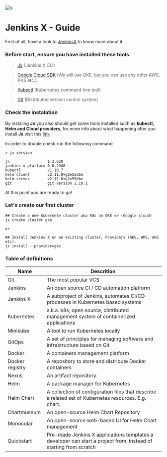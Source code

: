 ![s](https://static.imasters.com.br/wp-content/uploads/2018/07/25101608/Jenkins-X-uma-nova-soluc%CC%A7a%CC%83o-de-CICD-para-Kubernetes-%E2%80%93-Parte-02.jpg)

# Jenkins X - Guide

First of all, have a look to [JenkinsX](https://jenkins-x.io) to know more about it.


### Before start, ensure you have installed these tools:

> [Jx](https://jenkins-x.io/getting-started/install/) (Jenkins X CLI)

> [Google Cloud SDK](https://cloud.google.com/sdk/docs/quickstarts) (We will use GKE, but you can use any other AWS, AKS etc.).

> [Kubectl](https://kubernetes.io/docs/tasks/tools/install-kubectl/) (Kubernetes command-line tool)

> [Git](https://git-scm.com/) (Distributed version control system)


### Check the instalation

By instaling **Jx** you also should get some tools installed such as **kubectl, Helm and Cloud providers**, for more info about what happening after you install **Jx** visit this [link](https://jenkins-x.io/getting-started/install-on-cluster-what-happens/)

In order to double check run the following command:

```
> jx version

jx                 1.3.620
jenkins x platform 0.0.2940
kubectl            v1.10.7
helm client        v2.11.0+g2e55dbe
helm server        v2.11.0+g2e55dbe
git                git version 2.10.1

```
At this point you are ready to go!

### Let's create our first cluster

```
## Create a new Kubernete cluster aka K8s on GKE => (Google cloud)
jx create cluster gke

or

## Install Jenkins X on an existing cluster, Providers (GKE, AMS, AKS etc).
jx install --provider=gke

```


### Table of definitions

Name                | Descrition
------------------  | --------------------
Git                 | The most popular VCS 
Jenkins             | An open source CI / CD automation platform
Jenkins X	          | A subproject of Jenkins, automates CI/CD processes in Kubernetes based systems
Kubernetes          | a.k.a. k8s, open source, distributed management system of containerized applications
Minikube            | A tool to run Kubernetes locally
GitOps              | A set of principles for managing software and infrastructure based on Git
Docker              | A containers management platform
Docker registry     |	A repository to store and distribute Docker containers
Nexus	              | An artifact repository
Helm	              | A package manager for Kubernetes
Helm Chart          | A collection of configuration files that describe a related set of Kubernetes resources. E.g. chart.
Chartmuseum	        | An open-source Helm Chart Repository
Monocular	          | An open-source web-based UI for Helm Chart management
Quickstart          | Pre-made Jenkins X applications templates a developer can start a project from, instead of starting from scratch



